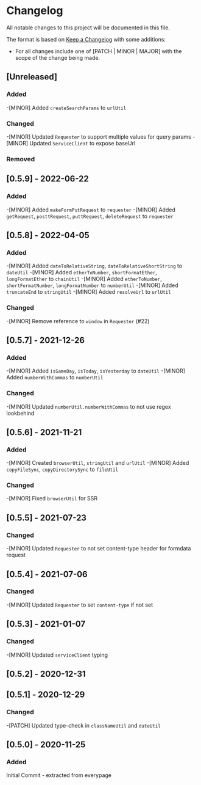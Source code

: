 # Changelog

All notable changes to this project will be documented in this file.

The format is based on [Keep a Changelog](https://keepachangelog.com/en/1.0.0/) with some additions:
- For all changes include one of [PATCH | MINOR | MAJOR] with the scope of the change being made.

## [Unreleased]

### Added
-[MINOR] Added `createSearchParams` to `urlUtil`

### Changed
-[MINOR] Updated `Requester` to support multiple values for query params
-[MINOR] Updated `ServiceClient` to expose baseUrl

### Removed

## [0.5.9] - 2022-06-22

### Added
-[MINOR] Added `makeFormPutRequest` to `requester`
-[MINOR] Added `getRequest`, `posttRequest`, `puttRequest`, `deleteRequest` to `requester`

## [0.5.8] - 2022-04-05

### Added
-[MINOR] Added `dateToRelativeString`, `dateToRelativeShortString` to `dateUtil`
-[MINOR] Added `etherToNumber`, `shortFormatEther`, `longFormatEther` to `chainUtil`
-[MINOR] Added `etherToNumber`, `shortFormatNumber`, `longFormatNumber` to `numberUtil`
-[MINOR] Added `truncateEnd` to `stringUtil`
-[MINOR] Added `resolveUrl` to `urlUtil`

### Changed
-[MINOR] Remove reference to `window` in `Requester` (#22)

## [0.5.7] - 2021-12-26

### Added
-[MINOR] Added `isSameDay`, `isToday`, `isYesterday` to `dateUtil`
-[MINOR] Added `numberWithCommas` to `numberUtil`

### Changed
-[MINOR] Updated `numberUtil.numberWithCommas` to not use regex lookbehind

## [0.5.6] - 2021-11-21

### Added
-[MINOR] Created `browserUtil`, `stringUtil` and `urlUtil`
-[MINOR] Added `copyFileSync`, `copyDirectorySync` to `fileUtil`

### Changed

-[MINOR] Fixed `browserUtil` for SSR

## [0.5.5] - 2021-07-23

### Changed
-[MINOR] Updated `Requester` to not set content-type header for formdata request

## [0.5.4] - 2021-07-06

### Changed
-[MINOR] Updated `Requester` to set `content-type` if not set

## [0.5.3] - 2021-01-07

### Changed
-[MINOR] Updated `serviceClient` typing

## [0.5.2] - 2020-12-31

## [0.5.1] - 2020-12-29

### Changed
-[PATCH] Updated type-check in `classNameUtil` and `dateUtil`

## [0.5.0] - 2020-11-25

### Added

Initial Commit - extracted from everypage
